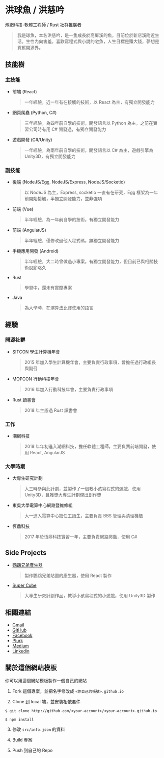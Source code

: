 # 洪球魚 / 洪慈吟

潮網科技-軟體工程師 / Rust 社群推廣者

> 我是球魚，本名洪慈吟，是一隻成長於高屏溪的魚，目前位於新店溪附近生活。生性內向害羞，喜歡寫程式與小說的宅魚，人生目標是賺大錢，夢想是貢獻開源界。

## 技能樹

### 主技能

- 前端 (React)
  > 一年經驗，近一年有在接觸的技術，以 React 為主，有獨立開發能力
- 網頁爬蟲 (Python, C#)
  > 三年經驗，為四年前自學的技術，開發語言以 Python 為主，之前在實習公司時有用 C# 開發過，有獨立開發能力
- 遊戲開發 (C#/Unity)
  > 一年經驗，為兩年前自學的技術，開發語言以 C# 為主，遊戲引擎為 Unity3D，有獨立開發能力

### 副技能

- 後端 (NodeJS/Egg, NodeJS/Express, NodeJS/Socketio)
  > 以 NodeJS 為主，Express, socketio 一直有在研究，Egg 框架為一年前開始接觸，半獨立開發能力，並非強項
- 前端 (Vue)
  > 半年經驗，為一年前自學的技術，有獨立開發能力
- 前端 (AngularJS)
  > 半年經驗，僅修改過他人程式碼，無獨立開發能力
- 手機應用開發 (Android)
  > 半年經驗，大二時曾做過小專案，有獨立開發能力，但目前已與相關技術脫節略久
- Rust
  > 學習中，還未有實際專案
- Java
  > 為大學時，在演算法比賽使用的語言



## 經驗

### 開源社群

- SITCON 學生計算機年會
  > 2015 年加入學生計算機年會，主要負責行政事項，曾擔任過行政組長與副召
- MOPCON 行動科技年會
  > 2016 年加入行動科技年會，主要負責行政事項
- Rust 讀書會
  > 2018 年主辦過 Rust 讀書會

### 工作

- 潮網科技
  > 2018 年年初進入潮網科技，擔任軟體工程師，主要負責前端開發，使用 React, AngularJS

### 大學時期

- 大專生研究計劃
  > 大三時參與此計劃，並製作了一個教小孩寫程式的遊戲，使用 Unity3D，且獲獎大專生計劃傑出創作獎
- 東吳大學電算中心網路暨維修組
  > 大一進入電算中心擔任工讀生，主要負責 BBS 管理與清理機櫃
- 恆鼎科技
  > 2017 年於恆鼎科技實習一年，主要負責網路爬蟲，使用 C#



## Side Projects

- [鸚鵡兄弟產生器](http://ballfi.sh/e5)
  > 製作鸚鵡兄弟貼圖的產生器，使用 React 製作
- [Super Cube](http://ballfish.io/SuperCubeWeb)
  > 大專生研究計劃作品，教導小孩寫程式的小遊戲，使用 Unity3D 製作


## 相關連結

- [Gmail](mailto:lili668668@gmail.com)
- [GitHub](https://github.com/lili668668)
- [Facebook](https://fb.me/ballfish668668)
- [Plurk](https://www.plurk.com/ballfish668)
- [Medium](https://medium.com/@lili668668)
- [Linkedin](https://www.linkedin.com/in/ballfish/)

## 關於這個網站模板

你可以用這個網站模板製作一個自己的網站

1. Fork 這個專案，並把名字修改成 `<你自己的帳號>.github.io`

2. Clone 到 local 端，並安裝相依套件

`$ git clone http://github.com/<your-account>/<your-account>.github.io`

`$ npm install`

3. 修改 `src/info.json` 的資料

4. Build 專案

5. Push 到自己的 Repo
